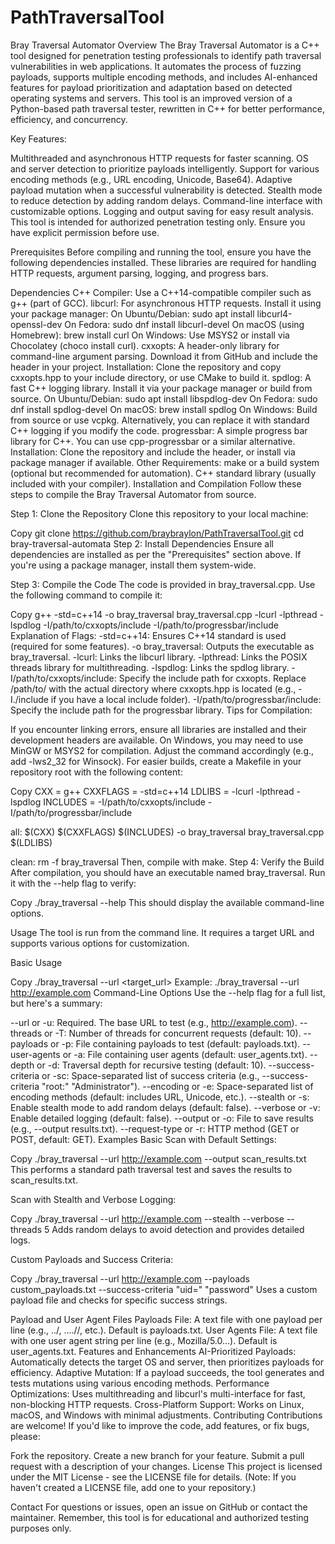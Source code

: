 # PathTraversalTool
Bray Traversal Automator
Overview
The Bray Traversal Automator is a C++ tool designed for penetration testing professionals to identify path traversal vulnerabilities in web applications. It automates the process of fuzzing payloads, supports multiple encoding methods, and includes AI-enhanced features for payload prioritization and adaptation based on detected operating systems and servers. This tool is an improved version of a Python-based path traversal tester, rewritten in C++ for better performance, efficiency, and concurrency.

Key Features:

Multithreaded and asynchronous HTTP requests for faster scanning.
OS and server detection to prioritize payloads intelligently.
Support for various encoding methods (e.g., URL encoding, Unicode, Base64).
Adaptive payload mutation when a successful vulnerability is detected.
Stealth mode to reduce detection by adding random delays.
Command-line interface with customizable options.
Logging and output saving for easy result analysis.
This tool is intended for authorized penetration testing only. Ensure you have explicit permission before use.

Prerequisites
Before compiling and running the tool, ensure you have the following dependencies installed. These libraries are required for handling HTTP requests, argument parsing, logging, and progress bars.

Dependencies
C++ Compiler: Use a C++14-compatible compiler such as g++ (part of GCC).
libcurl: For asynchronous HTTP requests. Install it using your package manager:
On Ubuntu/Debian: sudo apt install libcurl4-openssl-dev
On Fedora: sudo dnf install libcurl-devel
On macOS (using Homebrew): brew install curl
On Windows: Use MSYS2 or install via Chocolatey (choco install curl).
cxxopts: A header-only library for command-line argument parsing. Download it from GitHub and include the header in your project.
Installation: Clone the repository and copy cxxopts.hpp to your include directory, or use CMake to build it.
spdlog: A fast C++ logging library. Install it via your package manager or build from source.
On Ubuntu/Debian: sudo apt install libspdlog-dev
On Fedora: sudo dnf install spdlog-devel
On macOS: brew install spdlog
On Windows: Build from source or use vcpkg.
Alternatively, you can replace it with standard C++ logging if you modify the code.
progressbar: A simple progress bar library for C++. You can use cpp-progressbar or a similar alternative.
Installation: Clone the repository and include the header, or install via package manager if available.
Other Requirements:
make or a build system (optional but recommended for automation).
C++ standard library (usually included with your compiler).
Installation and Compilation
Follow these steps to compile the Bray Traversal Automator from source.

Step 1: Clone the Repository
Clone this repository to your local machine:


Copy
git clone https://github.com/braybraylon/PathTraversalTool.git
cd bray-traversal-automata
Step 2: Install Dependencies
Ensure all dependencies are installed as per the "Prerequisites" section above. If you're using a package manager, install them system-wide.

Step 3: Compile the Code
The code is provided in bray_traversal.cpp. Use the following command to compile it:


Copy
g++ -std=c++14 -o bray_traversal bray_traversal.cpp -lcurl -lpthread -lspdlog -I/path/to/cxxopts/include -I/path/to/progressbar/include
Explanation of Flags:
-std=c++14: Ensures C++14 standard is used (required for some features).
-o bray_traversal: Outputs the executable as bray_traversal.
-lcurl: Links the libcurl library.
-lpthread: Links the POSIX threads library for multithreading.
-lspdlog: Links the spdlog library.
-I/path/to/cxxopts/include: Specify the include path for cxxopts. Replace /path/to/ with the actual directory where cxxopts.hpp is located (e.g., -I./include if you have a local include folder).
-I/path/to/progressbar/include: Specify the include path for the progressbar library.
Tips for Compilation:

If you encounter linking errors, ensure all libraries are installed and their development headers are available.
On Windows, you may need to use MinGW or MSYS2 for compilation. Adjust the command accordingly (e.g., add -lws2_32 for Winsock).
For easier builds, create a Makefile in your repository root with the following content:

Copy
CXX = g++
CXXFLAGS = -std=c++14
LDLIBS = -lcurl -lpthread -lspdlog
INCLUDES = -I/path/to/cxxopts/include -I/path/to/progressbar/include

all:
	$(CXX) $(CXXFLAGS) $(INCLUDES) -o bray_traversal bray_traversal.cpp $(LDLIBS)

clean:
	rm -f bray_traversal
Then, compile with make.
Step 4: Verify the Build
After compilation, you should have an executable named bray_traversal. Run it with the --help flag to verify:


Copy
./bray_traversal --help
This should display the available command-line options.

Usage
The tool is run from the command line. It requires a target URL and supports various options for customization.

Basic Usage

Copy
./bray_traversal --url <target_url>
Example: ./bray_traversal --url http://example.com
Command-Line Options
Use the --help flag for a full list, but here's a summary:

--url or -u: Required. The base URL to test (e.g., http://example.com).
--threads or -T: Number of threads for concurrent requests (default: 10).
--payloads or -p: File containing payloads to test (default: payloads.txt).
--user-agents or -a: File containing user agents (default: user_agents.txt).
--depth or -d: Traversal depth for recursive testing (default: 10).
--success-criteria or -sc: Space-separated list of success criteria (e.g., --success-criteria "root:" "Administrator").
--encoding or -e: Space-separated list of encoding methods (default: includes URL, Unicode, etc.).
--stealth or -s: Enable stealth mode to add random delays (default: false).
--verbose or -v: Enable detailed logging (default: false).
--output or -o: File to save results (e.g., --output results.txt).
--request-type or -r: HTTP method (GET or POST, default: GET).
Examples
Basic Scan with Default Settings:


Copy
./bray_traversal --url http://example.com --output scan_results.txt
This performs a standard path traversal test and saves the results to scan_results.txt.

Scan with Stealth and Verbose Logging:


Copy
./bray_traversal --url http://example.com --stealth --verbose --threads 5
Adds random delays to avoid detection and provides detailed logs.

Custom Payloads and Success Criteria:


Copy
./bray_traversal --url http://example.com --payloads custom_payloads.txt --success-criteria "uid=" "password"
Uses a custom payload file and checks for specific success strings.

Payload and User Agent Files
Payloads File: A text file with one payload per line (e.g., ../, ....//, etc.). Default is payloads.txt.
User Agents File: A text file with one user agent string per line (e.g., Mozilla/5.0...). Default is user_agents.txt.
Features and Enhancements
AI-Prioritized Payloads: Automatically detects the target OS and server, then prioritizes payloads for efficiency.
Adaptive Mutation: If a payload succeeds, the tool generates and tests mutations using various encoding methods.
Performance Optimizations: Uses multithreading and libcurl's multi-interface for fast, non-blocking HTTP requests.
Cross-Platform Support: Works on Linux, macOS, and Windows with minimal adjustments.
Contributing
Contributions are welcome! If you'd like to improve the code, add features, or fix bugs, please:

Fork the repository.
Create a new branch for your feature.
Submit a pull request with a description of your changes.
License
This project is licensed under the MIT License - see the LICENSE file for details. (Note: If you haven't created a LICENSE file, add one to your repository.)

Contact
For questions or issues, open an issue on GitHub or contact the maintainer. Remember, this tool is for educational and authorized testing purposes only.

